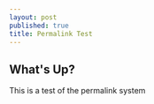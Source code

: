 ```yaml
---
layout: post
published: true
title: Permalink Test
---
```


## What's Up?

This is a test of the permalink system